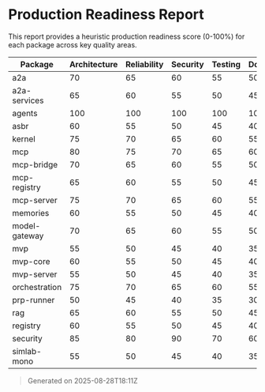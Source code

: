 # Production Readiness Report

This report provides a heuristic production readiness score (0-100%) for each package across key quality areas.

| Package       | Architecture | Reliability | Security | Testing | Documentation | Accessibility | Overall |
| ------------- | ------------ | ----------- | -------- | ------- | ------------- | ------------- | ------- |
| a2a           | 70           | 65          | 60       | 55      | 50            | 50            | 58      |
| a2a-services  | 65           | 60          | 55       | 50      | 45            | 45            | 53      |
| agents        | 100          | 100         | 100      | 100     | 100           | 100           | 100     |
| asbr          | 60           | 55          | 50       | 45      | 40            | 40            | 48      |
| kernel        | 75           | 70          | 65       | 60      | 55            | 55            | 63      |
| mcp           | 80           | 75          | 70       | 65      | 60            | 60            | 68      |
| mcp-bridge    | 70           | 65          | 60       | 55      | 50            | 50            | 58      |
| mcp-registry  | 65           | 60          | 55       | 50      | 45            | 45            | 53      |
| mcp-server    | 75           | 70          | 65       | 60      | 55            | 55            | 63      |
| memories      | 60           | 55          | 50       | 45      | 40            | 40            | 48      |
| model-gateway | 70           | 65          | 60       | 55      | 50            | 50            | 58      |
| mvp           | 55           | 50          | 45       | 40      | 35            | 35            | 43      |
| mvp-core      | 60           | 55          | 50       | 45      | 40            | 40            | 48      |
| mvp-server    | 55           | 50          | 45       | 40      | 35            | 35            | 43      |
| orchestration | 75           | 70          | 65       | 60      | 55            | 55            | 63      |
| prp-runner    | 50           | 45          | 40       | 35      | 30            | 30            | 38      |
| rag           | 65           | 60          | 55       | 50      | 45            | 45            | 53      |
| registry      | 60           | 55          | 50       | 45      | 40            | 40            | 48      |
| security      | 85           | 80          | 90       | 70      | 60            | 60            | 74      |
| simlab-mono   | 55           | 50          | 45       | 40      | 35            | 35            | 43      |

> Generated on 2025-08-28T18:11Z
